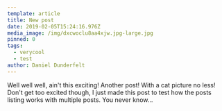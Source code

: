 ```yaml
---
template: article
title: New post
date: 2019-02-05T15:24:16.976Z
media_image: /img/dxcwoclu8aa4xjw.jpg-large.jpg
pinned: 0
tags:
  - verycool
  - test
author: Daniel Dunderfelt
---
```

Well well well, ain't this exciting! Another post! With a cat picture no less! Don't get too excited though, I just made this post to test how the posts listing works with multiple posts. You never know...

